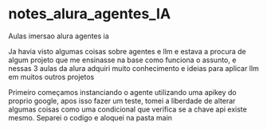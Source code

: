 # notes_alura_agentes_IA
Aulas imersao alura agentes ia

Ja havia visto algumas coisas sobre agentes e llm e estava a procura de algum projeto que me ensinasse na base como funciona o assunto, e nessas 3 aulas da alura adquiri muito conhecimento e ideias para aplicar llm em muitos outros projetos

Primeiro começamos instanciando o agente utilizando uma apikey do proprio google, apos isso fazer um teste, tomei a liberdade de alterar algumas coisas como uma condicional que verifica se a chave api existe mesmo. Separei o codigo e aloquei na pasta main
